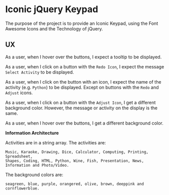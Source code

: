 # Iconic jQuery Keypad

The purpose of the project is to provide an Iconic Keypad, using the Font Awesome Icons and the Technology of jQuery.

## UX

As a user, when I hover over the buttons, I expect a tooltip to be displayed.

As a user, when I click on a button with the `Redo Icon`, I expect the message `Select Activity` to be displayed.

As a user, when I click on the button with an icon, I expect the name of the activity (e.g. `Python`) to be displayed.  Except on buttons with the `Redo` and `Adjust` icons.

As a user, when I click on a button with the `Adjust Icon`, I get a different background color.  However, the message or activity on the display is the same.

As a user, when I hover over the buttons, I get a different background color.

**Information Architecture**

Activities are in a string array.
The activities are:

    Music, Karaoke, Drawing, Dice, Calculator, Computing, Printing, Spreadsheet,
    Shapes, Coding, HTML, Python, Wine, Fish, Presentation, News,
    Information and Photo/Video.

The background colors are:

    seagreen, blue, purple, orangered, olive, brown, deeppink and cornflowerblue.

